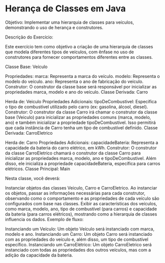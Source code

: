 # Herança de Classes em Java

Objetivo: Implementar uma hierarquia de classes para veículos, demonstrando o uso de herança e construtores.

Descrição do Exercício:

Este exercício tem como objetivo a criação de uma hierarquia de classes que modela diferentes tipos de veículos, com ênfase no uso de construtores para fornecer comportamentos diferentes entre as classes.


Classe Base: Veículo

Propriedades:
marca: Representa a marca do veículo.
modelo: Representa o modelo do veículo.
ano: Representa o ano de fabricação do veículo.
Construtor: O construtor da classe base será responsável por inicializar as propriedades marca, modelo e ano do veículo.
Classe Derivada: Carro

Herda de: Veiculo
Propriedades Adicionais:
tipoDeCombustivel: Especifica o tipo de combustível utilizado pelo carro (ex: gasolina, álcool, diesel).
Construtor: O construtor da classe Carro irá chamar o construtor da classe base (Veiculo) para inicializar as propriedades comuns (marca, modelo, ano) e também inicializar a propriedade tipoDeCombustivel. Isso permitirá que cada instância de Carro tenha um tipo de combustível definido.
Classe Derivada: CarroEletrico

Herda de: Carro
Propriedades Adicionais:
capacidadeBateria: Representa a capacidade da bateria do carro elétrico, em kWh.
Construtor: O construtor da classe CarroEletrico chamará o construtor da classe Carro para inicializar as propriedades marca, modelo, ano e tipoDeCombustivel. Além disso, ele inicializa a propriedade capacidadeBateria, específica para carros elétricos.
Classe Principal: Main

Nesta classe, você deverá:

Instanciar objetos das classes Veiculo, Carro e CarroEletrico.
Ao instanciar os objetos, passar as informações necessárias para cada construtor, observando como o comportamento e as propriedades de cada veículo são configurados com base nas classes.
Exibir as características dos veículos, como marca, modelo, ano, tipo de combustível (para carros) e capacidade da bateria (para carros elétricos), mostrando como a hierarquia de classes influencia os dados.
Exemplo de fluxo:

Instanciando um Veículo: Um objeto Veículo será instanciado com marca, modelo e ano.
Instanciando um Carro: Um objeto Carro será instanciado com as propriedades do veículo e, além disso, um tipo de combustível específico.
Instanciando um CarroElétrico: Um objeto CarroEletrico será instanciado com todas as propriedades dos outros veículos, mas com a adição da capacidade da bateria.
